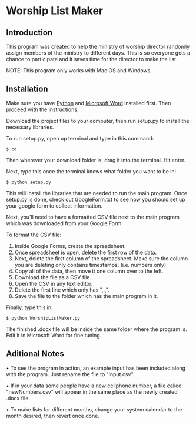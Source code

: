 # Worship List Maker

## Introduction

This program was created to help the ministry of worship director randomly assign members of the ministry to different days. This is so everyone gets a chance to participate and it saves time for the director to make the list.

NOTE: This program only works with Mac OS and Windows.

## Installation

Make sure you have [Python](https://www.python.org/) and [Microsoft Word](https://products.office.com/en-us/home) installed first. Then proceed with the instructions.

Download the project files to your computer, then run setup.py to install the necessary libraries.

To run setup.py, open up terminal and type in this command:

    $ cd
Then wherever your download folder is, drag it into the terminal. Hit enter.

Next, type this once the terminal knows what folder you want to be in:

    $ python setup.py
This will install the libraries that are needed to run the main program. Once setup.py is done, check out GoogleForm.txt to see how you should set up your google form to collect information.

Next, you'll need to have a formatted CSV file next to the main program which was downloaded from your Google Form.

To format the CSV file:

1. Inside Google Forms, create the spreadsheet.
2. Once spreadsheet is open, delete the first row of the data.
3. Next, delete the first column of the spreadsheet. Make sure the column you are deleting only contains timestamps. (i.e. numbers only)
4. Copy all of the data, then move it one column over to the left.
5. Download the file as a CSV file.
6. Open the CSV in any text editor.
7. Delete the first line which only has ",,,".
8. Save the file to the folder which has the main program in it.

Finally, type this in:

    $ python WorshipListMaker.py
The finished .docx file will be inside the same folder where the program is. Edit it in Microsoft Word for fine tuning.
## Aditional Notes

• To see the program in action, an example input has been included along with the program. Just rename the file to "input.csv".

• If in your data some people have a new cellphone number, a file called "newNumbers.csv" will appear in the same place as the newly created .docx file.

• To make lists for different months, change your system calendar to the month desired, then revert once done.
